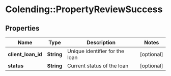 # Colending::PropertyReviewSuccess

## Properties
Name | Type | Description | Notes
------------ | ------------- | ------------- | -------------
**client_loan_id** | **String** | Unique identifier for the loan | [optional] 
**status** | **String** | Current status of the loan | [optional] 

